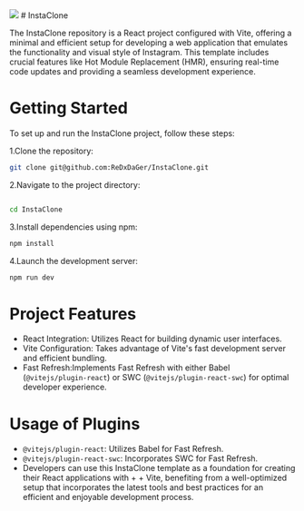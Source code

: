 <img src='../InstaClone/public/Instagram_logo-removebg-preview.png' /> 
# InstaClone

The InstaClone repository is a React project configured with Vite, offering a minimal and efficient setup for developing a web application that emulates the functionality and visual style of Instagram. This template includes crucial features like Hot Module Replacement (HMR), ensuring real-time code updates and providing a seamless development experience.

# Getting Started

To set up and run the InstaClone project, follow these steps:

1.Clone the repository:

```bash
git clone git@github.com:ReDxDaGer/InstaClone.git
```
2.Navigate to the project directory:

```bash

cd InstaClone
```
3.Install dependencies using npm:

```bash
npm install
```
4.Launch the development server:

```bash
npm run dev
```
# Project Features
+ React Integration: Utilizes React for building dynamic user interfaces.
+ Vite Configuration: Takes advantage of Vite's fast development server and efficient bundling.
+ Fast Refresh:Implements Fast Refresh with either Babel (``@vitejs/plugin-react``) or SWC (``@vitejs/plugin-react-swc``) for optimal developer experience.

# Usage of Plugins

+ `@vitejs/plugin-react`: Utilizes Babel for Fast Refresh.
+ `@vitejs/plugin-react-swc`: Incorporates SWC for Fast Refresh.
+ Developers can use this InstaClone template as a foundation for creating their React applications with + + Vite, benefiting from a well-optimized setup that incorporates the latest tools and best practices for 
  an efficient and enjoyable development process.
